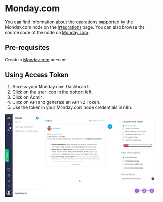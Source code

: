 # Monday.com

You can find information about the operations supported by the Monday.com node on the [integrations](https://n8n.io/integrations/n8n-nodes-base.mondayCom) page. You can also browse the source code of the node on [Monday.com](https://github.com/n8n-io/n8n/tree/master/packages/nodes-base/nodes/MondayCom).

## Pre-requisites

Create a [Monday.com](https://monday.com/) account.

## Using Access Token
1. Access your Monday.com Dashboard.
2. Click on the user icon in the bottom left.
3. Click on Admin.
4. Click on API and generate an API V2 Token.
5. Use the token in your Monday.com node credentials in n8n.

![Getting Monday.com credentials](./using-access-token.gif)
